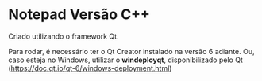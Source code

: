 
# Notepad Versão C++

Criado utilizando o framework Qt.

Para rodar, é necessário ter o Qt Creator instalado na versão 6 adiante. Ou, caso esteja no Windows, utilizar o **windeployqt**, disponibilizado pelo Qt (https://doc.qt.io/qt-6/windows-deployment.html)
